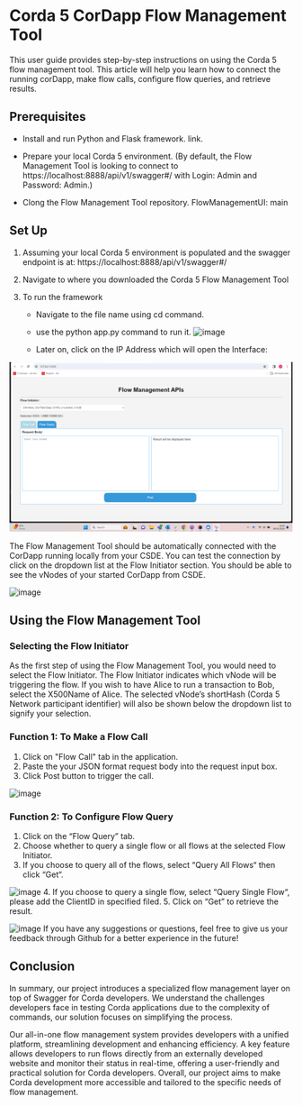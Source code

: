 # Corda 5 CorDapp Flow Management Tool


This user guide provides step-by-step instructions on using the Corda 5 flow management tool. This article will help you learn how to connect the running corDapp, make flow calls, configure flow queries, and retrieve results.

## Prerequisites
* Install and run Python and Flask framework. link.

* Prepare your local Corda 5 environment. (By default, the Flow Management Tool is looking to connect to https://localhost:8888/api/v1/swagger#/ with Login: Admin and Password: Admin.)

* Clong the Flow Management Tool repository. FlowManagementUI: main

## Set Up

1. Assuming your local Corda 5 environment is populated and the swagger endpoint is at: https://localhost:8888/api/v1/swagger#/

2. Navigate to where you downloaded the Corda 5 Flow Management Tool

3. To run the framework
   * Navigate to the file name using cd command.
   * use the python app.py command to run it.
     ![image](https://github.com/parisyup/FlowManagementUI/assets/51169685/f0c3bf59-8180-48a0-91cc-80f2d260e530)

   * Later on, click on the IP Address which will open the Interface:

![image](image(4).png)

The Flow Management Tool should be automatically connected with the CorDapp running locally from your CSDE. You can test the connection by click on the dropdown list at the Flow Initiator section. You should be able to see the vNodes of your started CorDapp from CSDE.

![image](https://github.com/parisyup/FlowManagementUI/assets/51169685/5a2356f2-cd14-489c-abd0-4afe0bf0d251)

## Using the Flow Management Tool

### Selecting the Flow Initiator

As the first step of using the Flow Management Tool, you would need to select the Flow Initiator. The Flow Initiator indicates which vNode will be triggering the flow. If you wish to have Alice to run a transaction to Bob, select the X500Name of Alice. The selected vNode’s shortHash (Corda 5 Network participant identifier) will also be shown below the dropdown list to signify your selection. 

### Function 1: To Make a Flow Call

1. Click on "Flow Call" tab in the application.
2. Paste the your JSON format request body into the request input box.
3. Click Post button to trigger the call.

![image](https://github.com/parisyup/FlowManagementUI/image(5).png)

### Function 2: To Configure Flow Query

1. Click on the “Flow Query” tab.
2. Choose whether to query a single flow or all flows at the selected Flow Initiator.
3. If you choose to query all of the flows, select “Query All Flows“ then click “Get“.

![image](https://github.com/parisyup/FlowManagementUI/assets/51169685/0482cfa4-7ee1-42f2-8786-2d8ad80b2936)
4. If you choose to query a single flow, select “Query Single Flow“, please add the ClientID in specified filed.
5. Click on “Get” to retrieve the result.

![image](https://github.com/parisyup/FlowManagementUI/image(6).png)
If you have any suggestions or questions, feel free to give us your feedback through Github for a better experience in the future!

## Conclusion
In summary, our project introduces a specialized flow management layer on top of Swagger for Corda developers. We understand the challenges developers face in testing Corda applications due to the complexity of commands, our solution focuses on simplifying the process.

Our all-in-one flow management system provides developers with a unified platform, streamlining development and enhancing efficiency. A key feature allows developers to run flows directly from an externally developed website and monitor their status in real-time, offering a user-friendly and practical solution for Corda developers. Overall, our project aims to make Corda development more accessible and tailored to the specific needs of flow management.

